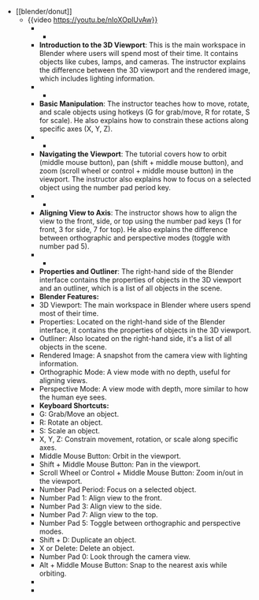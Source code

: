 - [[blender/donut]]
	- {{video https://youtu.be/nIoXOplUvAw}}
		- -
		- **Introduction to the 3D Viewport**: This is the main workspace in Blender where users will spend most of their time. It contains objects like cubes, lamps, and cameras. The instructor explains the difference between the 3D viewport and the rendered image, which includes lighting information.
		- -
		- **Basic Manipulation**: The instructor teaches how to move, rotate, and scale objects using hotkeys (G for grab/move, R for rotate, S for scale). He also explains how to constrain these actions along specific axes (X, Y, Z).
		- -
		- **Navigating the Viewport**: The tutorial covers how to orbit (middle mouse button), pan (shift + middle mouse button), and zoom (scroll wheel or control + middle mouse button) in the viewport. The instructor also explains how to focus on a selected object using the number pad period key.
		- -
		- **Aligning View to Axis**: The instructor shows how to align the view to the front, side, or top using the number pad keys (1 for front, 3 for side, 7 for top). He also explains the difference between orthographic and perspective modes (toggle with number pad 5).
		- -
		- **Properties and Outliner**: The right-hand side of the Blender interface contains the properties of objects in the 3D viewport and an outliner, which is a list of all objects in the scene.
		- **Blender Features:**
		- 3D Viewport: The main workspace in Blender where users spend most of their time.
		- Properties: Located on the right-hand side of the Blender interface, it contains the properties of objects in the 3D viewport.
		- Outliner: Also located on the right-hand side, it's a list of all objects in the scene.
		- Rendered Image: A snapshot from the camera view with lighting information.
		- Orthographic Mode: A view mode with no depth, useful for aligning views.
		- Perspective Mode: A view mode with depth, more similar to how the human eye sees.
		- **Keyboard Shortcuts:**
		- G: Grab/Move an object.
		- R: Rotate an object.
		- S: Scale an object.
		- X, Y, Z: Constrain movement, rotation, or scale along specific axes.
		- Middle Mouse Button: Orbit in the viewport.
		- Shift + Middle Mouse Button: Pan in the viewport.
		- Scroll Wheel or Control + Middle Mouse Button: Zoom in/out in the viewport.
		- Number Pad Period: Focus on a selected object.
		- Number Pad 1: Align view to the front.
		- Number Pad 3: Align view to the side.
		- Number Pad 7: Align view to the top.
		- Number Pad 5: Toggle between orthographic and perspective modes.
		- Shift + D: Duplicate an object.
		- X or Delete: Delete an object.
		- Number Pad 0: Look through the camera view.
		- Alt + Middle Mouse Button: Snap to the nearest axis while orbiting.
		-
		-